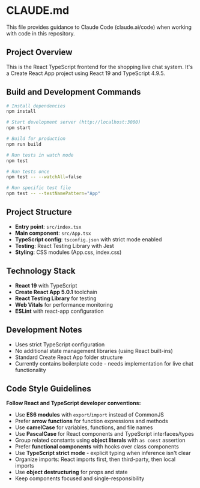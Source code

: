 # CLAUDE.md

This file provides guidance to Claude Code (claude.ai/code) when working with code in this repository.

## Project Overview

This is the React TypeScript frontend for the shopping live chat system. It's a Create React App project using React 19 and TypeScript 4.9.5.

## Build and Development Commands

```bash
# Install dependencies
npm install

# Start development server (http://localhost:3000)
npm start

# Build for production
npm run build

# Run tests in watch mode
npm test

# Run tests once
npm test -- --watchAll=false

# Run specific test file
npm test -- --testNamePattern="App"
```

## Project Structure

- **Entry point**: `src/index.tsx`
- **Main component**: `src/App.tsx` 
- **TypeScript config**: `tsconfig.json` with strict mode enabled
- **Testing**: React Testing Library with Jest
- **Styling**: CSS modules (App.css, index.css)

## Technology Stack

- **React 19** with TypeScript
- **Create React App 5.0.1** toolchain
- **React Testing Library** for testing
- **Web Vitals** for performance monitoring
- **ESLint** with react-app configuration

## Development Notes

- Uses strict TypeScript configuration
- No additional state management libraries (using React built-ins)
- Standard Create React App folder structure
- Currently contains boilerplate code - needs implementation for live chat functionality

## Code Style Guidelines

**Follow React and TypeScript developer conventions:**

- Use **ES6 modules** with `export`/`import` instead of CommonJS
- Prefer **arrow functions** for function expressions and methods
- Use **camelCase** for variables, functions, and file names
- Use **PascalCase** for React components and TypeScript interfaces/types
- Group related constants using **object literals** with `as const` assertion
- Prefer **functional components** with hooks over class components
- Use **TypeScript strict mode** - explicit typing when inference isn't clear
- Organize imports: React imports first, then third-party, then local imports
- Use **object destructuring** for props and state
- Keep components focused and single-responsibility